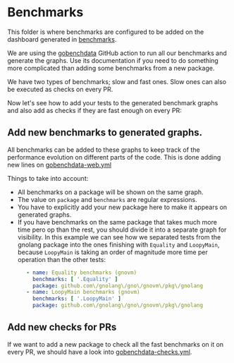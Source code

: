 # Benchmarks

This folder is where benchmarks are configured to be added on the dashboard generated in [benchmarks](https://gnoland.github.io/benchmarks).

We are using the [gobenchdata](https://github.com/bobheadxi/gobenchdata) GitHub action to run all our benchmarks and generate the graphs. Use its documentation if you need to do something more complicated than adding some benchmarks from a new package.

We have two types of benchmarks; slow and fast ones. Slow ones can also be executed as checks on every PR.

Now let's see how to add your tests to the generated benchmark graphs and also add as checks if they are fast enough on every PR:

## Add new benchmarks to generated graphs.

All benchmarks can be added to these graphs to keep track of the performance evolution on different parts of the code. This is done adding new lines on [gobenchdata-web.yml](https://github.com/gnolang/benchmarks/blob/gh-pages/gobenchdata-web.yml)

Things to take into account:

- All benchmarks on a package will be shown on the same graph.
- The value on `package` and `benchmarks` are regular expressions.
- You have to explicitly add your new package here to make it appears on generated graphs.
- If you have benchmarks on the same package that takes much more time pero op than the rest, you should divide it into a separate graph for visibility. In this example we can see how we separated tests from the gnolang package into the ones finishing with `Equality` and `LoopyMain`, because `LoopyMain` is taking an order of magnitude more time per operation than the other tests:
```yaml
      - name: Equality benchmarks (gnovm)
        benchmarks: [ '.Equality' ]
        package: github.com\/gnolang\/gno\/gnovm\/pkg\/gnolang
      - name: LoopyMain benchmarks (gnovm)
        benchmarks: [ '.LoopyMain' ]
        package: github.com\/gnolang\/gno\/gnovm\/pkg\/gnolang
```

## Add new checks for PRs

If we want to add a new package to check all the fast benchmarks on it on every PR, we should have a look into [gobenchdata-checks.yml](./gobenchdata-checks.yml).